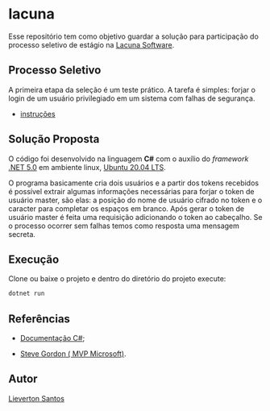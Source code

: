 # lacuna

Esse repositório tem como objetivo guardar a solução para participação do processo seletivo de estágio na [Lacuna Software](https://www.lacunasoftware.com/en/).

## Processo Seletivo

A primeira etapa da seleção é um teste prático. A tarefa é simples: forjar o login de um usuário privilegiado em um sistema com falhas de segurança. 

- [instruções](https://lacun.as/desafio)

## Solução Proposta

O código foi desenvolvido na linguagem **C#** com o auxílio do *framework* [.NET 5.0](https://dotnet.microsoft.com/download) em ambiente linux, [Ubuntu 20.04 LTS](https://releases.ubuntu.com/20.04/).

O programa basicamente cria dois usuários e a partir dos tokens recebidos é possível extrair algumas informações necessárias para forjar o token de usuário master, são elas: a posição do  nome de usuário cifrado no token e o caracter para completar os espaços em branco. Após gerar o token de usuário master é feita uma requisição adicionando o token ao cabeçalho. Se o processo ocorrer sem falhas temos como resposta uma mensagem secreta. 

## Execução

Clone ou baixe o projeto e dentro do diretório do projeto execute:

```bash
dotnet run 
```

## Referências

- [Documentação C#](https://docs.microsoft.com/pt-br/dotnet/csharp/);

- [Steve Gordon ( MVP Microsoft)](https://www.stevejgordon.co.uk/).

## Autor

[Lieverton Santos](https://lievertom.github.io/)
